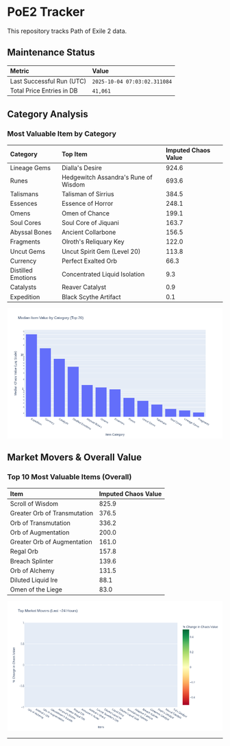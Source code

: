 # PoE2 Tracker

This repository tracks Path of Exile 2 data.

## Maintenance Status

<!-- START_MAINTENANCE -->
| Metric | Value |
|:---|:---|
| Last Successful Run (UTC) | `2025-10-04 07:03:02.311084` |
| Total Price Entries in DB | `41,061` |

<!-- END_MAINTENANCE -->

## Category Analysis

<!-- START_CATEGORY_ANALYSIS -->
### Most Valuable Item by Category
| Category | Top Item | Imputed Chaos Value |
| :--- | :--- | :--- |
| Lineage Gems | Dialla's Desire | 924.6 |
| Runes | Hedgewitch Assandra's Rune of Wisdom | 693.6 |
| Talismans | Talisman of Sirrius | 384.5 |
| Essences | Essence of Horror | 248.1 |
| Omens | Omen of Chance | 199.1 |
| Soul Cores | Soul Core of Jiquani | 163.7 |
| Abyssal Bones | Ancient Collarbone | 156.5 |
| Fragments | Olroth's Reliquary Key | 122.0 |
| Uncut Gems | Uncut Spirit Gem (Level 20) | 113.8 |
| Currency | Perfect Exalted Orb | 66.3 |
| Distilled Emotions | Concentrated Liquid Isolation | 9.3 |
| Catalysts | Reaver Catalyst | 0.9 |
| Expedition | Black Scythe Artifact | 0.1 |


![Category Analysis Chart](charts/category_analysis.png)
<!-- END_ANALYSIS -->

## Market Movers & Overall Value

<!-- START_ANALYSIS -->
### Top 10 Most Valuable Items (Overall)
| Item | Imputed Chaos Value |
| :--- | :--- |
| Scroll of Wisdom | 825.9 |
| Greater Orb of Transmutation | 376.5 |
| Orb of Transmutation | 336.2 |
| Orb of Augmentation | 200.0 |
| Greater Orb of Augmentation | 161.0 |
| Regal Orb | 157.8 |
| Breach Splinter | 139.6 |
| Orb of Alchemy | 131.5 |
| Diluted Liquid Ire | 88.1 |
| Omen of the Liege | 83.0 |


![Market Movers Chart](charts/market_movers.png)
<!-- END_ANALYSIS -->

---
